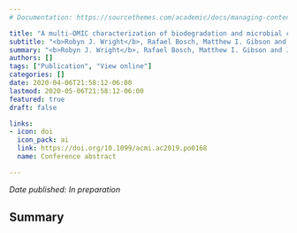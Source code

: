 ```yaml
---
# Documentation: https://sourcethemes.com/academic/docs/managing-content/

title: "A multi-OMIC characterization of biodegradation and microbial community succession within the PET Plastisphere"
subtitle: "<b>Robyn J. Wright</b>, Rafael Bosch, Matthew I. Gibson and Joseph A. Christie-Oleza"
summary: "<b>Robyn J. Wright</b>, Rafael Bosch, Matthew I. Gibson and Joseph A. Christie-Oleza (Not published) _In preparation_"
authors: []
tags: ["Publication", "View online"]
categories: []
date: 2020-04-06T21:58:12-06:00
lastmod: 2020-05-06T21:58:12-06:00
featured: true
draft: false

links: 
- icon: doi
  icon_pack: ai
  link: https://doi.org/10.1099/acmi.ac2019.po0168
  name: Conference abstract

---
```

_Date published: In preparation_

<h2>Summary</h2>
